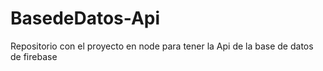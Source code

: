 # BasedeDatos-Api
Repositorio con el proyecto en node para tener la Api de la base de datos de firebase
